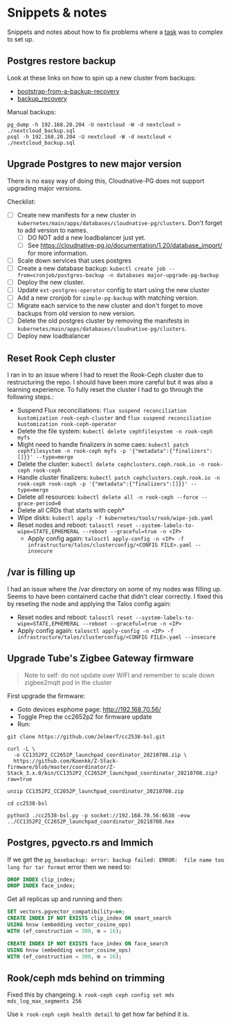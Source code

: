 # Snippets & notes

Snippets and notes about how to fix problems where a [task](../.taskfiles/) was to complex to set up.

## Postgres restore backup

Look at these links on how to spin up a new cluster from backups:

- [bootstrap-from-a-backup-recovery](https://cloudnative-pg.io/documentation/1.16/bootstrap/#bootstrap-from-a-backup-recovery)
- [backup_recovery](https://cloudnative-pg.io/documentation/1.16/backup_recovery/)

Manual backups:

```shell
pg_dump -h 192.168.20.204 -U nextcloud -W -d nextcloud > ./nextcloud_backup.sql
psql -h 192.168.20.204 -U nextcloud -W -d nextcloud < ./nextcloud_backup.sql
```

## Upgrade Postgres to new major version

There is no easy way of doing this, Cloudnative-PG does not support upgrading major versions.

Checklist:
- [ ] Create new manifests for a new cluster in `kubernetes/main/apps/databases/cloudnative-pg/clusters`. Don't forget to add version to names.
  - [ ] DO NOT add a new loadbalancer just yet.
  - [ ] See https://cloudnative-pg.io/documentation/1.20/database_import/ for more information.
- [ ] Scale down services that uses postgres
- [ ] Create a new database backup: `kubectl create job --from=cronjob/postgres-backup -n databases major-upgrade-pg-backup`
- [ ] Deploy the new cluster.
- [ ] Update `ext-postgres-operator` config to start using the new cluster
- [ ] Add a new cronjob for `simple-pg-backup` with matching version.
- [ ] Migrate each service to the new cluster and don't forget to move backups from old version to new version.
- [ ] Delete the old postgres cluster by removing the manifests in `kubernetes/main/apps/databases/cloudnative-pg/clusters`.
- [ ] Deploy new loadbalancer

## Reset Rook Ceph cluster

I ran in to an issue where I had to reset the Rook-Ceph cluster due to restructuring the repo. I should have been more careful but it was also a learning experience. To fully reset the cluster I had to go through the following steps.:

* Suspend Flux reconciliations: `flux suspend reconciliation kustomization rook-ceph-cluster` and `flux suspend reconciliation kustomization rook-ceph-operator`
* Delete the file system: `kubectl delete cephfilesystem -n rook-ceph myfs`
* Might need to handle finalizers in some caes: `kubectl patch cephfilesystem -n rook-ceph myfs -p '{"metadata":{"finalizers":[]}}' --type=merge`
* Delete the cluster: `kubectl delete cephclusters.ceph.rook.io -n rook-ceph rook-ceph`
* Handle cluster finalizers: `kubectl patch cephclusters.ceph.rook.io -n rook-ceph rook-ceph -p '{"metadata":{"finalizers":[]}}' --type=merge`
* Delete all resources: `kubectl delete all -n rook-ceph --force --grace-period=0`
* Delete all CRDs that starts with ceph*
* Wipe disks: `kubectl apply -f kubernetes/tools/rook/wipe-job.yaml`
* Reset nodes and reboot: `talosctl reset --system-labels-to-wipe=STATE,EPHEMERAL --reboot --graceful=true -n <IP>`
  * Apply config again: `talosctl apply-config -n <IP> -f infrastructure/talos/clusterconfig/<CONFIG FILE>.yaml --insecure`

## /var is filling up

I had an issue where the /var directory on some of my nodes was filling up. Seems to have been containerd cache that didn't clear correctly. I fixed this by reseting the node and applying the Talos config again:

* Reset nodes and reboot: `talosctl reset --system-labels-to-wipe=STATE,EPHEMERAL --reboot --graceful=true -n <IP>`
* Apply config again: `talosctl apply-config -n <IP> -f infrastructure/talos/clusterconfig/<CONFIG FILE>.yaml --insecure`

## Upgrade Tube's Zigbee Gateway firmware

> Note to self: do not update over WIFI and remember to scale down zigbee2mqtt pod in the cluster

First upgrade the firmware:

- Goto devices esphome page: http://192.168.70.56/
- Toggle Prep the cc2652p2 for firmware update
- Run:

```
git clone https://github.com/JelmerT/cc2538-bsl.git

curl -L \
  -o CC1352P2_CC2652P_launchpad_coordinator_20210708.zip \
  https://github.com/Koenkk/Z-Stack-firmware/blob/master/coordinator/Z-Stack_3.x.0/bin/CC1352P2_CC2652P_launchpad_coordinator_20210708.zip?raw=true

unzip CC1352P2_CC2652P_launchpad_coordinator_20210708.zip

cd cc2538-bsl

python3 ./cc2538-bsl.py -p socket://192.168.70.56:6638 -evw ../CC1352P2_CC2652P_launchpad_coordinator_20210708.hex
```

## Postgres, pgvecto.rs and Immich

If we get the `pg_basebackup: error: backup failed: ERROR:  file name too long for tar format` error then we need to:

```SQL
DROP INDEX clip_index;
DROP INDEX face_index;
```

Get all replicas up and running and then:

```SQL
SET vectors.pgvector_compatibility=on;
CREATE INDEX IF NOT EXISTS clip_index ON smart_search
USING hnsw (embedding vector_cosine_ops)
WITH (ef_construction = 300, m = 16);

CREATE INDEX IF NOT EXISTS face_index ON face_search
USING hnsw (embedding vector_cosine_ops)
WITH (ef_construction = 300, m = 16);
```

## Rook/ceph mds behind on trimming

Fixed this by changeing: `k rook-ceph ceph config set mds mds_log_max_segments 256`

Use `k rook-ceph ceph health detail` to get how far behind it is.
